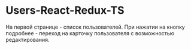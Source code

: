 # Users-React-Redux-TS
На первой странице - список пользователей. При нажатии на кнопку подробнее - переход на карточку пользователя с возможностью редактирования.

